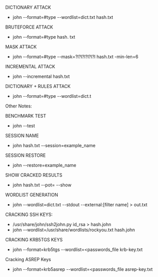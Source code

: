 DICTIONARY ATTACK
- john --format=#type --wordlist=dict.txt hash.txt

BRUTEFORCE ATTACK
- john --format=#type hash. txt

MASK ATTACK
- john --format=#type --mask=?l?l?l?l?l?l hash.txt -min-len=6

INCREMENTAL ATTACK
- john --incremental hash.txt

DICTIONARY + RULES ATTACK
- john --format=#type --wordlist=dict.t


Other Notes:

BENCHMARK TEST
- john --test

SESSION NAME
- john hash.txt --session=example_name

SESSION RESTORE
- john --restore=example_name

SHOW CRACKED RESULTS
- john hash.txt --pot=<john potfile> --show

WORDLIST GENERATION
- john --wordlist=dict.txt --stdout --external:[filter name] > out.txt

CRACKING SSH KEYS:

- /usr/share/john/ssh2john.py id_rsa > hash.john
- john --wordlist=/usr/share/wordlists/rockyou.txt hash.john

CRACKING KRB5TGS KEYS

- john --format=krb5tgs --wordlist=<passwords_file krb-key.txt

Cracking ASREP Keys

- john --format=krb5asrep --wordlist=<passwords_file asrep-key.txt


